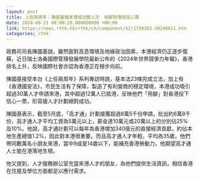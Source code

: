 ```yaml
---
layout: post
title: 上任兩周年｜陳國基稱本港成功搶人才　用腳對港投信心票
date: 2024-06-21 08:00:29.000000000 +08:00
link: https://news.rthk.hk/rthk/ch/component/k2/1758383-20240621.htm
categories: rthk
---
```


政務司司長陳國基說，雖然面對高息環境及地緣政治因素，本港經濟仍正逐步復蘇，近日瑞士洛桑國際管理發展學院最新公布的《2024年世界競爭力年報》，香港排名上升，反映國際社會亦認為香港正在穩步向前。

陳國基接受本台《上任兩周年》系列專訪時說，基本法23條完成立法，加上有《香港國安法》，市民生活有了保障，製造了有利營商的穩定環境，本港成功吸引超過30萬人才申請來港，其中超過12萬人已抵港，反映他們「用腳」對香港投下信心一票，形容搶人才計劃絕對成功。

陳國基表示，截至5月底，「高才通」計劃接獲超過8萬5千份申請，批出約6萬8千份，高才通人才平均工資為5萬元以上，薪金達10萬元或20萬以上的分別佔25%及10%。他說，高才通計劃可以每年為香港增加340億元的直接經濟貢獻，約佔本地生產總值1.2%，因此對本港很重要。而且高才通人才年輕，平均為35歲，他們帶同數萬名小朋友來港，當中9成是14歲以下，能補充香港勞動力，他期望高才通人士能在港落地生根。

他又提到，人才服務辦公室充當來港人才的朋友，為他們提供生活資訊，相信香港在住屋及學位方面都足以應付需求。
